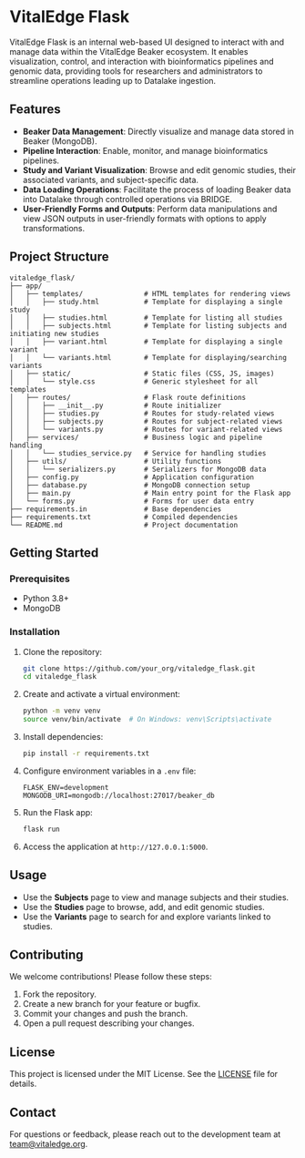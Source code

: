# VitalEdge Flask

VitalEdge Flask is an internal web-based UI designed to interact with and manage data within the VitalEdge Beaker ecosystem. It enables visualization, control, and interaction with bioinformatics pipelines and genomic data, providing tools for researchers and administrators to streamline operations leading up to Datalake ingestion.

## Features

- **Beaker Data Management**: Directly visualize and manage data stored in Beaker (MongoDB).
- **Pipeline Interaction**: Enable, monitor, and manage bioinformatics pipelines.
- **Study and Variant Visualization**: Browse and edit genomic studies, their associated variants, and subject-specific data.
- **Data Loading Operations**: Facilitate the process of loading Beaker data into Datalake through controlled operations via BRIDGE.
- **User-Friendly Forms and Outputs**: Perform data manipulations and view JSON outputs in user-friendly formats with options to apply transformations.

## Project Structure

```plaintext
vitaledge_flask/
├── app/
│   ├── templates/               # HTML templates for rendering views
│   │   ├── study.html           # Template for displaying a single study
│   │   ├── studies.html         # Template for listing all studies
│   │   ├── subjects.html        # Template for listing subjects and initiating new studies
│   │   ├── variant.html         # Template for displaying a single variant
│   │   └── variants.html        # Template for displaying/searching variants
│   ├── static/                  # Static files (CSS, JS, images)
│   │   └── style.css            # Generic stylesheet for all templates
│   ├── routes/                  # Flask route definitions
│   │   ├── __init__.py          # Route initializer
│   │   ├── studies.py           # Routes for study-related views
│   │   ├── subjects.py          # Routes for subject-related views
│   │   └── variants.py          # Routes for variant-related views
│   ├── services/                # Business logic and pipeline handling
│   │   └── studies_service.py   # Service for handling studies
│   ├── utils/                   # Utility functions
│   │   └── serializers.py       # Serializers for MongoDB data
│   ├── config.py                # Application configuration
│   ├── database.py              # MongoDB connection setup
│   ├── main.py                  # Main entry point for the Flask app
│   └── forms.py                 # Forms for user data entry
├── requirements.in              # Base dependencies
├── requirements.txt             # Compiled dependencies
└── README.md                    # Project documentation
```

## Getting Started

### Prerequisites

- Python 3.8+
- MongoDB

### Installation

1. Clone the repository:
   ```bash
   git clone https://github.com/your_org/vitaledge_flask.git
   cd vitaledge_flask
   ```

2. Create and activate a virtual environment:
   ```bash
   python -m venv venv
   source venv/bin/activate  # On Windows: venv\Scripts\activate
   ```

3. Install dependencies:
   ```bash
   pip install -r requirements.txt
   ```

4. Configure environment variables in a `.env` file:
   ```env
   FLASK_ENV=development
   MONGODB_URI=mongodb://localhost:27017/beaker_db
   ```

5. Run the Flask app:
   ```bash
   flask run
   ```

6. Access the application at `http://127.0.0.1:5000`.

## Usage

- Use the **Subjects** page to view and manage subjects and their studies.
- Use the **Studies** page to browse, add, and edit genomic studies.
- Use the **Variants** page to search for and explore variants linked to studies.

## Contributing

We welcome contributions! Please follow these steps:

1. Fork the repository.
2. Create a new branch for your feature or bugfix.
3. Commit your changes and push the branch.
4. Open a pull request describing your changes.

## License

This project is licensed under the MIT License. See the [LICENSE](LICENSE) file for details.

## Contact

For questions or feedback, please reach out to the development team at [team@vitaledge.org](mailto:team@vitaledge.org).
